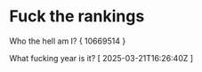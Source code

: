 # Fuck the rankings

Who the hell am I?
{ 10669514 }

What fucking year is it?
[ 2025-03-21T16:26:40Z ]
